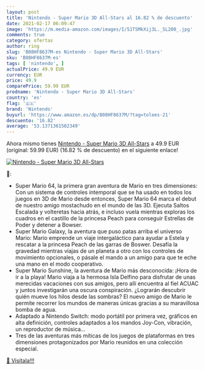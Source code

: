 ```yaml
---
layout: post
title: 'Nintendo - Super Mario 3D All-Stars al 16.82 % de descuento'
date: 2021-02-17 06:09:47
image: 'https://m.media-amazon.com/images/I/51TSMkXij3L._SL200_.jpg'
comments: true
category: ofertas
author: ring
slug: 'B08HF8637M-es Nintendo - Super Mario 3D All-Stars'
sku: 'B08HF8637M-es'
tags: [ 'nintendo', ]
actualPrice: 49.9 EUR
currency: EUR
price: 49.9
comparePrice: 59.99 EUR
prodname: 'Nintendo - Super Mario 3D All-Stars'
country: 'es'
flag: '🇪🇸'
brand: 'Nintendo'
buyurl: 'https://www.amazon.es/dp/B08HF8637M/?tag=tolees-21'
descuento: '16.82'
average: '53.1371361502349'
---
```


Ahora mismo tienes [Nintendo - Super Mario 3D All-Stars](https://www.amazon.es/dp/B08HF8637M/?tag=tolees-21) a 49.9 EUR (original: 59.99 EUR) (16.82 %  de descuento) en el siguiente enlace!

[![Nintendo - Super Mario 3D All-Stars](https://m.media-amazon.com/images/I/51TSMkXij3L._SL200_.jpg)](https://www.amazon.es/dp/B08HF8637M/?tag=tolees-21)

🔎:

- Super Mario 64, la primera gran aventura de Mario en tres dimensiones: Con un sistema de controles intemporal que se ha usado en todos los juegos en 3D de Mario desde entonces, Super Mario 64 marca el debut de nuestro amigo mostachudo en el mundo de las 3D. Ejecuta Saltos Escalada y volteretas hacia atrás, e incluso vuela mientras exploras los cuadros en el castillo de la princesa Peach para conseguir Estrellas de Poder y detener a Bowser.
- Super Mario Galaxy, la aventura que puso patas arriba el universo Mario: Mario emprende un viaje intergaláctico para ayudar a Estela y rescatar a la princesa Peach de las garras de Boswer. Desafía la gravedad mientras viajas de un planeta a otro con los controles de movimiento opcionales, o pásale el mando a un amigo para que te eche una mano en el modo cooperativo.
- Super Mario Sunshine, la aventura de Mario más desconocida: ¡Hora de ir a la playa! Mario viaja a la hermosa Isla Delfino para disfrutar de unas merecidas vacaciones con sus amigos, pero allí encuentra al fiel ACUAC y juntos investigarán una oscura conspiración. ¿Lograrán descubrir quién mueve los hilos desde las sombras? El nuevo amigo de Mario le permite recorrer los mundos de maneras únicas gracias a su maravillosa bomba de agua.
- Adaptado a Nintendo Switch: modo portátil por primera vez, gráficos en alta definición, controles adaptados a los mandos Joy-Con, vibración, un reproductor de música…
- Tres de las aventuras más míticas de los juegos de plataformas en tres dimensiones protagonizados por Mario reunidos en una colección especial.

[🛒 Visítala!!!](https://www.amazon.es/dp/B08HF8637M/?tag=tolees-21)
